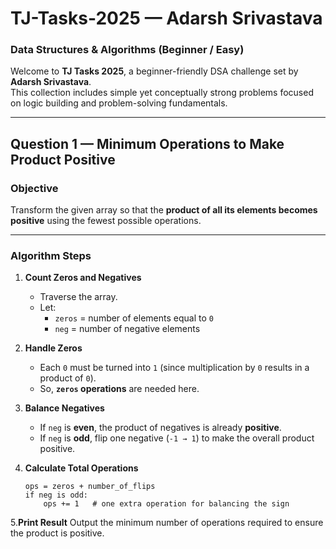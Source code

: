 #  TJ-Tasks-2025 — Adarsh Srivastava  
###  Data Structures & Algorithms (Beginner / Easy)

Welcome to **TJ Tasks 2025**, a beginner-friendly DSA challenge set by **Adarsh Srivastava**.  
This collection includes simple yet conceptually strong problems focused on logic building and problem-solving fundamentals.

---

##  Question 1 — Minimum Operations to Make Product Positive

###  Objective
Transform the given array so that the **product of all its elements becomes positive** using the fewest possible operations.

---

###  Algorithm Steps

1. **Count Zeros and Negatives**
   - Traverse the array.
   - Let:
     - `zeros` = number of elements equal to `0`
     - `neg` = number of negative elements

2. **Handle Zeros**
   - Each `0` must be turned into `1` (since multiplication by `0` results in a product of `0`).
   - So, **`zeros` operations** are needed here.

3. **Balance Negatives**
   - If `neg` is **even**, the product of negatives is already **positive**.
   - If `neg` is **odd**, flip one negative (`-1 → 1`) to make the overall product positive.

4. **Calculate Total Operations**
   ```text
   ops = zeros + number_of_flips
   if neg is odd:
       ops += 1   # one extra operation for balancing the sign

5.**Print Result**
Output the minimum number of operations required to ensure the product is positive.
